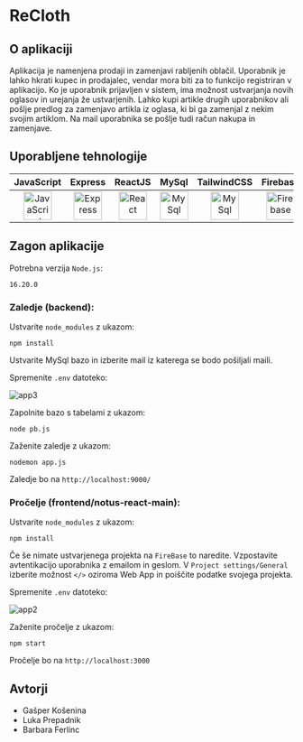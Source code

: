 # ReCloth
## O aplikaciji
Aplikacija je namenjena prodaji in zamenjavi rabljenih oblačil. Uporabnik je lahko hkrati kupec in prodajalec, vendar mora biti za to funkcijo registriran v aplikacijo. Ko je uporabnik prijavljen v sistem, ima možnost ustvarjanja novih oglasov in urejanja že ustvarjenih. Lahko kupi artikle drugih uporabnikov ali pošlje predlog za zamenjavo artikla iz oglasa, ki bi ga zamenjal z nekim svojim artiklom. Na mail uporabnika se pošlje tudi račun nakupa in zamenjave.
## Uporabljene tehnologije
| JavaScript | Express | ReactJS | MySql | TailwindCSS | Firebase |
| :--------: | :-----: | :-----: | :---: | :---------: | :------: |
| <a href="https://developer.mozilla.org/en-US/docs/Web/javascript" title="JavaScript"><img src="https://github.com/get-icon/geticon/blob/master/icons/javascript.svg" alt="JavaScript" width="50px" height="50px"></a> | <a href="https://expressjs.com/" title="Express"><img src="https://github.com/get-icon/geticon/blob/master/icons/express.svg" alt="Express" width="50px" height="50px"></a> | <a href="https://react.dev/" title="ReactJS"><img src="https://github.com/get-icon/geticon/raw/master/icons/react.svg" alt="React" width="50px" height="50px"></a> | <a href="https://www.mysql.com/" title="MySql"><img src="https://github.com/get-icon/geticon/blob/master/icons/mysql.svg" alt="MySql" width="50px" height="50px"></a> | <a href="https://tailwindcss.com/" title="TailwindCSS"><img src="https://github.com/get-icon/geticon/raw/master/icons/tailwindcss-icon.svg" alt="MySql" width="50px" height="50px"></a> | <a href="https://www.firebase.com/" title="Firebase"><img src="https://github.com/get-icon/geticon/raw/master/icons/firebase.svg" alt="Firebase" width="50px" height="50px"></a> |
## Zagon aplikacije
Potrebna verzija `Node.js`:
```
16.20.0
```
### Zaledje (backend):
Ustvarite `node_modules` z ukazom:
```
npm install
```
Ustvarite MySql bazo in izberite mail iz katerega se bodo pošiljali maili.

Spremenite `.env` datoteko:

![app3](https://github.com/BarbaraFerlinc/ReCloth/assets/119172609/83f941e1-56b9-4249-ac00-d9e187a3cce3)

Zapolnite bazo s tabelami z ukazom:
```
node pb.js
```
Zaženite zaledje z ukazom:
```
nodemon app.js
```
Zaledje bo na `http://localhost:9000/`
### Pročelje (frontend/notus-react-main):
Ustvarite `node_modules` z ukazom:
```
npm install
```
Če še nimate ustvarjenega projekta na `FireBase` to naredite. Vzpostavite avtentikacijo uporabnika z emailom in geslom. V `Project settings/General` izberite možnost `</>` oziroma Web App in poiščite podatke svojega projekta.

Spremenite `.env` datoteko:

![app2](https://github.com/BarbaraFerlinc/ReCloth/assets/119172609/dfe1ad1c-ddfd-473e-ae32-049439cbdbda)

Zaženite pročelje z ukazom:
```
npm start
```
Pročelje bo na `http://localhost:3000`
## Avtorji
- Gašper Košenina
- Luka Prepadnik
- Barbara Ferlinc
